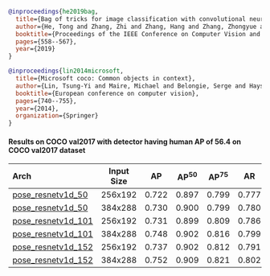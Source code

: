 <!-- [BACKBONE] -->

```bibtex
@inproceedings{he2019bag,
  title={Bag of tricks for image classification with convolutional neural networks},
  author={He, Tong and Zhang, Zhi and Zhang, Hang and Zhang, Zhongyue and Xie, Junyuan and Li, Mu},
  booktitle={Proceedings of the IEEE Conference on Computer Vision and Pattern Recognition},
  pages={558--567},
  year={2019}
}
```

<!-- [DATASET] -->

```bibtex
@inproceedings{lin2014microsoft,
  title={Microsoft coco: Common objects in context},
  author={Lin, Tsung-Yi and Maire, Michael and Belongie, Serge and Hays, James and Perona, Pietro and Ramanan, Deva and Doll{\'a}r, Piotr and Zitnick, C Lawrence},
  booktitle={European conference on computer vision},
  pages={740--755},
  year={2014},
  organization={Springer}
}
```

#### Results on COCO val2017 with detector having human AP of 56.4 on COCO val2017 dataset

| Arch | Input Size | AP | AP<sup>50</sup> | AP<sup>75</sup> | AR | AR<sup>50</sup> | ckpt | log |
| :----------------- | :-----------: | :------: | :------: | :------: | :------: | :------: |:------: |:------: |
| [pose_resnetv1d_50](/configs/body/2D_Kpt_SView_RGB_Img/top_down_heatmap/coco/resnetv1d50_coco_256x192.py)  | 256x192 | 0.722 | 0.897 | 0.799 | 0.777 | 0.933 | [ckpt](https://download.openmmlab.com/mmpose/top_down/resnetv1d/resnetv1d50_coco_256x192-a243b840_20200727.pth) | [log](https://download.openmmlab.com/mmpose/top_down/resnetv1d/resnetv1d50_coco_256x192_20200727.log.json) |
| [pose_resnetv1d_50](/configs/body/2D_Kpt_SView_RGB_Img/top_down_heatmap/coco/resnetv1d50_coco_384x288.py)  | 384x288 | 0.730 | 0.900 | 0.799 | 0.780 | 0.934 | [ckpt](https://download.openmmlab.com/mmpose/top_down/resnetv1d/resnetv1d50_coco_384x288-01f3fbb9_20200727.pth) | [log](https://download.openmmlab.com/mmpose/top_down/resnetv1d/resnetv1d50_coco_384x288_20200727.log.json) |
| [pose_resnetv1d_101](/configs/body/2D_Kpt_SView_RGB_Img/top_down_heatmap/coco/resnetv1d101_coco_256x192.py) | 256x192 | 0.731 | 0.899 | 0.809 | 0.786 | 0.938 | [ckpt](https://download.openmmlab.com/mmpose/top_down/resnetv1d/resnetv1d101_coco_256x192-5bd08cab_20200727.pth) | [log](https://download.openmmlab.com/mmpose/top_down/resnetv1d/resnetv1d101_coco_256x192_20200727.log.json) |
| [pose_resnetv1d_101](/configs/body/2D_Kpt_SView_RGB_Img/top_down_heatmap/coco/resnetv1d101_coco_384x288.py) | 384x288 | 0.748 | 0.902 | 0.816 | 0.799 | 0.939 | [ckpt](https://download.openmmlab.com/mmpose/top_down/resnetv1d/resnetv1d101_coco_384x288-5f9e421d_20200730.pth) | [log](https://download.openmmlab.com/mmpose/top_down/resnetv1d/resnetv1d101_coco_384x288-20200730.log.json) |
| [pose_resnetv1d_152](/configs/body/2D_Kpt_SView_RGB_Img/top_down_heatmap/coco/resnetv1d152_coco_256x192.py) | 256x192 | 0.737 | 0.902 | 0.812 | 0.791 | 0.940 | [ckpt](https://download.openmmlab.com/mmpose/top_down/resnetv1d/resnetv1d152_coco_256x192-c4df51dc_20200727.pth) | [log](https://download.openmmlab.com/mmpose/top_down/resnetv1d/resnetv1d152_coco_256x192_20200727.log.json) |
| [pose_resnetv1d_152](/configs/body/2D_Kpt_SView_RGB_Img/top_down_heatmap/coco/resnetv1d152_coco_384x288.py) | 384x288 | 0.752 | 0.909 | 0.821 | 0.802 | 0.944 | [ckpt](https://download.openmmlab.com/mmpose/top_down/resnetv1d/resnetv1d152_coco_384x288-626c622d_20200730.pth) | [log](https://download.openmmlab.com/mmpose/top_down/resnetv1d/resnetv1d152_coco_384x288-20200730.log.json) |
